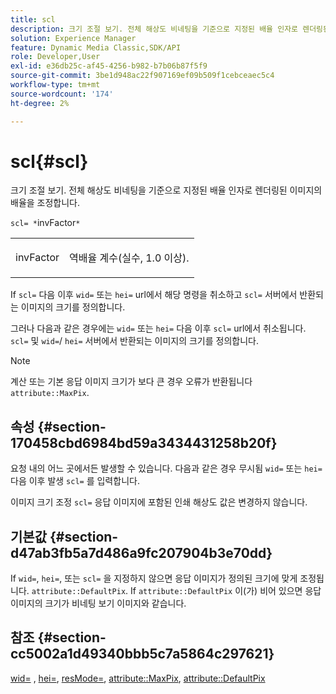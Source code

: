 ```yaml
---
title: scl
description: 크기 조절 보기. 전체 해상도 비네팅을 기준으로 지정된 배율 인자로 렌더링된 이미지의 배율을 조정합니다.
solution: Experience Manager
feature: Dynamic Media Classic,SDK/API
role: Developer,User
exl-id: e36db25c-af45-4256-b982-b7b06b87f5f9
source-git-commit: 3be1d948ac22f907169ef09b509f1cebceaec5c4
workflow-type: tm+mt
source-wordcount: '174'
ht-degree: 2%

---
```


# scl{#scl}

크기 조절 보기. 전체 해상도 비네팅을 기준으로 지정된 배율 인자로 렌더링된 이미지의 배율을 조정합니다.

`scl= *`invFactor`*`

<table id="simpletable_EFE352FA8EF14197B6934783A2883451"> 
 <tr class="strow"> 
  <td class="stentry"> <p><span class="codeph"> <span class="varname"> invFactor</span> </span> </p></td> 
  <td class="stentry"> <p>역배율 계수(실수, 1.0 이상). </p></td> 
 </tr> 
</table>

If `scl=` 다음 이후 `wid=` 또는 `hei=` url에서 해당 명령을 취소하고 `scl=` 서버에서 반환되는 이미지의 크기를 정의합니다.

그러나 다음과 같은 경우에는 `wid=` 또는 `hei=` 다음 이후 `scl=` url에서 취소됩니다. `scl=` 및 `wid=`/ `hei=` 서버에서 반환되는 이미지의 크기를 정의합니다.

>[!NOTE]
>
>계산 또는 기본 응답 이미지 크기가 보다 큰 경우 오류가 반환됩니다 `attribute::MaxPix`.

## 속성 {#section-170458cbd6984bd59a3434431258b20f}

요청 내의 어느 곳에서든 발생할 수 있습니다. 다음과 같은 경우 무시됨 `wid=` 또는 `hei=` 다음 이후 발생 `scl=` 를 입력합니다.

이미지 크기 조정 `scl=` 응답 이미지에 포함된 인쇄 해상도 값은 변경하지 않습니다.

## 기본값 {#section-d47ab3fb5a7d486a9fc207904b3e70dd}

If `wid=`, `hei=`, 또는 `scl=` 을 지정하지 않으면 응답 이미지가 정의된 크기에 맞게 조정됩니다. `attribute::DefaultPix`. If `attribute::DefaultPix` 이(가) 비어 있으면 응답 이미지의 크기가 비네팅 보기 이미지와 같습니다.

## 참조 {#section-cc5002a1d49340bbb5c7a5864c297621}

[wid=](../../../../../ir-api/http-protocol/image-rendering-api-ref/c-ir-http-protocol-ref/c-ir-http-protocol-command-reference/r-ir-wid.md#reference-b7e691b0624941168c94b2749ae233ec) , [hei=](../../../../../ir-api/http-protocol/image-rendering-api-ref/c-ir-http-protocol-ref/c-ir-http-protocol-command-reference/r-ir-hei.md#reference-1c08f60365a94417a39867c09cac5478), [resMode=](../../../../../ir-api/http-protocol/image-rendering-api-ref/c-ir-http-protocol-ref/c-ir-http-protocol-command-reference/r-ir-http-resmode.md#reference-851a5b636f8948cfb11456c9b7dab0d3), [attribute::MaxPix](../../../../../ir-api/material-cat/image-rendering-api-ref/c-ir-material-catalog/c-ir-attributes-reference/r-ir-maxpix.md#reference-569f186bbc2840a6bd3cffa8ff3e7657), [attribute::DefaultPix](../../../../../ir-api/material-cat/image-rendering-api-ref/c-ir-material-catalog/c-ir-attributes-reference/r-ir-defaultpix.md#reference-102c98f9b5d24d2aaaeb756653fb0e6f)
